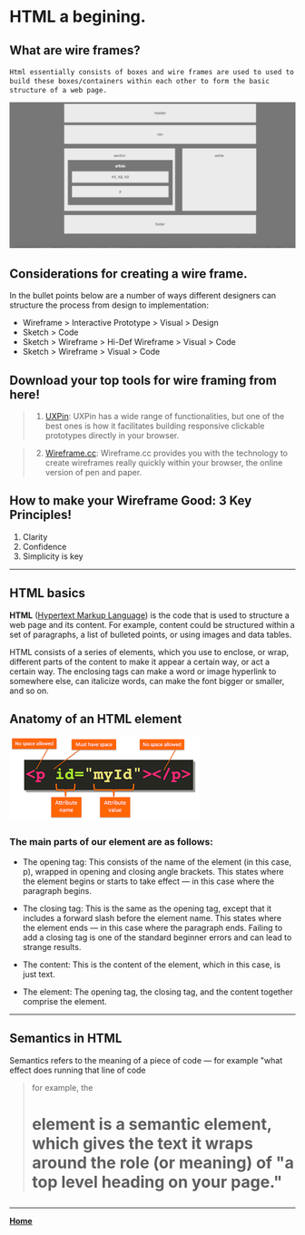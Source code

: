 # HTML a begining.

## What are wire frames?

    Html essentially consists of boxes and wire frames are used to used to build these boxes/containers within each other to form the basic structure of a web page.
    
![example of wire frame](wire.png)


## Considerations for creating a wire frame.

In the bullet points below are a number of ways different designers can structure the process from design to implementation:

* Wireframe > Interactive Prototype > Visual > Design
* Sketch > Code
* Sketch > Wireframe > Hi-Def Wireframe > Visual > Code
* Sketch > Wireframe > Visual > Code

## Download your top tools for wire framing from here!

> 1. [UXPin](https://www.uxpin.com/): UXPin has a wide range of functionalities, but one of the best ones is how it facilitates building responsive clickable prototypes directly in your browser.

> 2. [Wireframe.cc](https://wireframe.cc/): Wireframe.cc provides you with the technology to create wireframes really quickly within your browser, the online version of pen and paper.

## How to make your Wireframe Good: 3 Key Principles!

1. Clarity
2. Confidence
3. Simplicity is key

***

## HTML basics

**HTML** ([Hypertext Markup Language](https://developer.mozilla.org/en-US/docs/Learn/Getting_started_with_the_web/HTML_basics)) is the code that is used to structure a web page and its content. For example, content could be structured within a set of paragraphs, a list of bulleted points, or using images and data tables.

HTML consists of a series of elements, which you use to enclose, or wrap, different parts of the content to make it appear a certain way, or act a certain way. The enclosing tags can make a word or image hyperlink to somewhere else, can italicize words, can make the font bigger or smaller, and so on. 

## Anatomy of an HTML element

![anatomy](htmlcode.png)

### The main parts of our element are as follows:

- The opening tag: This consists of the name of the element (in this case, p), wrapped in opening and closing angle brackets. This states where the element begins or starts to take effect — in this case where the paragraph begins.

- The closing tag: This is the same as the opening tag, except that it includes a forward slash before the element name. This states where the element ends — in this case where the paragraph ends. Failing to add a closing tag is one of the standard beginner errors and can lead to strange results.

- The content: This is the content of the element, which in this case, is just text.

- The element: The opening tag, the closing tag, and the content together comprise the element.

***

## Semantics in HTML

Semantics refers to the meaning of a piece of code — for example "what effect does running that line of code

 > for example, the <h1> element is a semantic element, which gives the text it wraps around the role (or meaning) of "a top level heading on your page."

 ***


[**Home**](https://rushabhjsoni.github.io/reading-notes/)